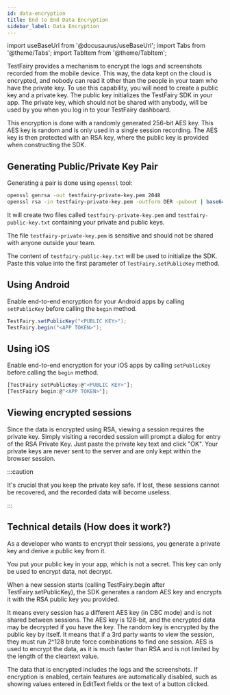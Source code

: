 ```yaml
---
id: data-encryption
title: End to End Data Encryption
sidebar_label: Data Encryption
---
```


import useBaseUrl from '@docusaurus/useBaseUrl';
import Tabs from '@theme/Tabs';
import TabItem from '@theme/TabItem';

TestFairy provides a mechanism to encrypt the logs and screenshots recorded from the mobile device. This way, the data kept on the cloud is encrypted, and nobody can read it other than the people in your team who have the private key.
To use this capability, you will need to create a public key and a private key. The public key initializes the TestFairy SDK in your app. The private key, which should not be shared with anybody, will be used by you when you log in to your TestFairy dashboard.

This encryption is done with a randomly generated 256-bit AES key. This AES key is random and is only used in a single session recording. The AES key is then protected with an RSA key, where the public key is provided when constructing the SDK.

## Generating Public/Private Key Pair

Generating a pair is done using `openssl` tool:

```bash
openssl genrsa -out testfairy-private-key.pem 2048
openssl rsa -in testfairy-private-key.pem -outform DER -pubout | base64 - > testfairy-public-key.txt
```

It will create two files called `testfairy-private-key.pem` and `testfairy-public-key.txt` containing your private and public keys.

The file `testfairy-private-key.pem` is sensitive and should not be shared with anyone outside your team.

The content of `testfairy-public-key.txt` will be used to initialize the SDK. Paste this value into the first parameter of `TestFairy.setPublicKey` method.

## Using Android

Enable end-to-end encryption for your Android apps by calling `setPublicKey` before calling the `begin` method.

```java
TestFairy.setPublicKey("<PUBLIC KEY>");
TestFairy.begin("<APP TOKEN>");
```

## Using iOS

Enable end-to-end encryption for your iOS apps by calling `setPublicKey` before calling the `begin` method.

```js
[TestFairy setPublicKey:@"<PUBLIC KEY>"];
[TestFairy begin:@"<APP TOKEN>"];
```

## Viewing encrypted sessions

Since the data is encrypted using RSA, viewing a session requires the private key. Simply visiting a recorded session will prompt a dialog for entry of the RSA Private Key. Just paste the private key text and click "OK". Your private keys are never sent to the server and are only kept within the browser session.

:::caution

It's crucial that you keep the private key safe. If lost, these sessions cannot be recovered, and the recorded data will become useless.

:::

## Technical details (How does it work?)

As a developer who wants to encrypt their sessions, you generate a private key and derive a public key from it.

You put your public key in your app, which is not a secret. This key can only be used to encrypt data, not decrypt.

When a new session starts (calling TestFairy.begin after TestFairy.setPublicKey), the SDK generates a random AES key and encrypts it with the RSA public key you provided.

It means every session has a different AES key (in CBC mode) and is not shared between sessions. The AES key is 128-bit, and the encrypted data may be decrypted if you have the key. The random key is encrypted by the public key by itself. It means that if a 3rd party wants to view the session, they must run 2^128 brute force combinations to find one session. AES is used to encrypt the data, as it is much faster than RSA and is not limited by the length of the cleartext value.

The data that is encrypted includes the logs and the screenshots. If encryption is enabled, certain features are automatically disabled, such as showing values entered in EditText fields or the text of a button clicked.
